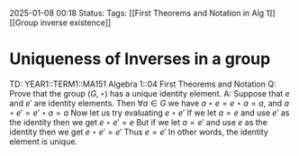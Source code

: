 2025-01-08 00:18
Status: 
Tags: [[First Theorems and Notation in Alg 1]] [[Group inverse existence]]
# Uniqueness of Inverses in a group

TD: YEAR1::TERM1::MA151 Algebra 1::04 First Theorems and Notation
Q: Prove that the group $(G, ⋆)$ has a unique identity element.
A: Suppose that $e$ and $e ′$ are identity elements.
Then $\forall a ∈ G$ we have $a ⋆ e = e ⋆ a = a$, and $a ⋆ e′ = e ′ ⋆ a = a$
Now let us try evaluating $e ⋆ e′$
If we let $a = e$ and use $e′$ as the identity then we get $e ⋆ e′ = e$
But if we let $a = e ′$ and use $e$ as the identity then we get $e⋆ e′ = e ′$ 
Thus $e = e ′$ 
In other words, the identity element is unique.
<!--ID: 1736295838170-->
